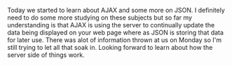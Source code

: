 Today we started to learn about AJAX and some more on JSON. I definitely need to do some more studying on these subjects but so far my understanding is that AJAX is using the server to continually update the data being displayed on your web page where as JSON is storing that data for later use. There was alot of information thrown at us on Monday so I'm still trying to let all that soak in. Looking forward to learn about how the server side of things work.
